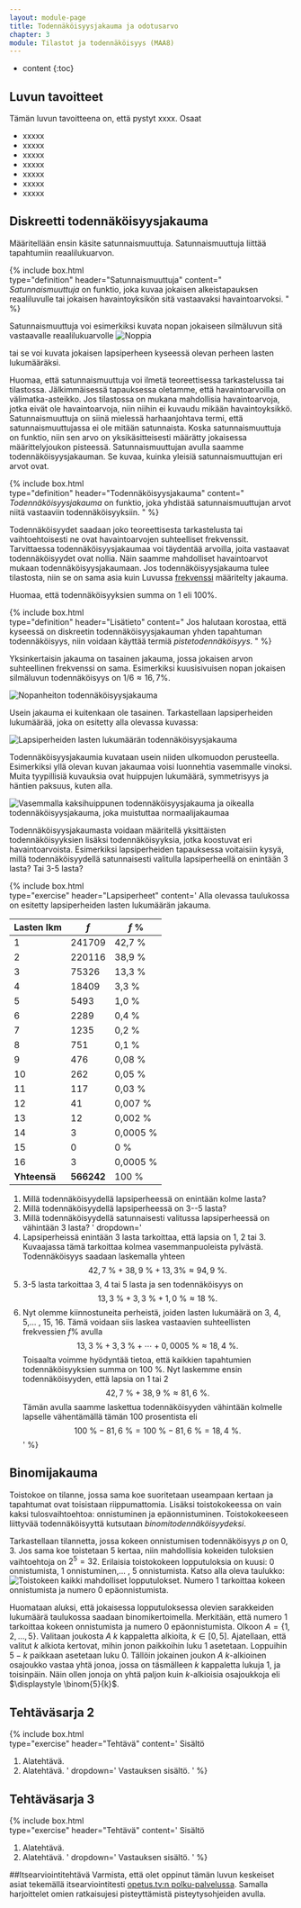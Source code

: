 ```yaml
---
layout: module-page
title: Todennäköisyysjakauma ja odotusarvo
chapter: 3
module: Tilastot ja todennäköisyys (MAA8)
---
```


* content
{:toc}

## Luvun tavoitteet
Tämän luvun tavoitteena on, että pystyt xxxx. Osaat
* xxxxx
* xxxxx
* xxxxx
* xxxxx
* xxxxx
* xxxxx
* xxxxx

## Diskreetti todennäköisyysjakauma
Määritellään ensin käsite satunnaismuuttuja. Satunnaismuuttuja liittää tapahtumiin reaalilukuarvon.
             				
{% include box.html  
type="definition"
header="Satunnaismuuttuja" 
content="
*Satunnaismuuttuja* on funktio, joka kuvaa jokaisen alkeistapauksen reaaliluvulle tai jokaisen havaintoyksikön sitä vastaavaksi havaintoarvoksi.
" %}

Satunnaismuuttuja voi esimerkiksi kuvata nopan jokaiseen silmäluvun sitä vastaavalle reaalilukuarvolle
![Noppia](/images/noppia.png "Noppia")

tai se voi kuvata jokaisen lapsiperheen kyseessä olevan perheen lasten lukumääräksi.

Huomaa, että satunnaismuuttuja voi ilmetä teoreettisessa tarkastelussa tai tilastossa. Jälkimmäisessä tapauksessa oletamme, että havaintoarvoilla on välimatka-asteikko. Jos tilastossa on mukana mahdollisia havaintoarvoja, jotka eivät ole havaintoarvoja, niin niihin ei kuvaudu mikään havaintoyksikkö. Satunnaismuuttuja on  siinä mielessä harhaanjohtava termi, että satunnaismuuttujassa ei ole mitään satunnaista. Koska satunnaismuuttuja on funktio, niin sen arvo on yksikäsitteisesti määrätty jokaisessa määrittelyjoukon pisteessä. Satunnaismuuttujan avulla saamme todennäköisyysjakauman. Se kuvaa, kuinka yleisiä satunnaismuuttujan eri arvot ovat.
                
{% include box.html  
type="definition"
header="Todennäköisyysjakauma" 
content="
*Todennäköisyysjakauma* on funktio, joka yhdistää satunnaismuuttujan arvot niitä vastaaviin todennäköisyyksiin.
" %}

Todennäköisyydet saadaan joko teoreettisesta tarkastelusta tai vaihtoehtoisesti ne ovat  havaintoarvojen suhteelliset frekvenssit. Tarvittaessa todennäköisyysjakaumaa voi täydentää arvoilla, joita vastaavat todennäköisyydet ovat nollia. Näin saamme mahdolliset havaintoarvot mukaan todennäköisyysjakaumaan. Jos todennäköisyysjakauma tulee tilastosta, niin se on sama asia kuin  Luvussa [frekvenssi](/maa8/luku1) määritelty jakauma. 
					
Huomaa, että todennäköisyyksien summa on 1 eli $100 \%$. 

{% include box.html  
type="definition"
header="Lisätieto" 
content="
Jos halutaan korostaa, että kyseessä on diskreetin todennäköisyysjakauman yhden tapahtuman todennäköisyys, niin voidaan käyttää termiä *pistetodennäköisyys*.
" %}
	
Yksinkertaisin jakauma on tasainen jakauma, jossa jokaisen arvon suhteellinen frekvenssi on sama. Esimerkiksi kuusisivuisen nopan jokaisen silmäluvun todennäköisyys on $1/6 \approx 16{,}7 \%$.

![Nopanheiton todennäköisyysjakauma](/images/nopan_jakauma.png "Nopanheiton todennäköisyysjakauma")
					
Usein jakauma ei kuitenkaan ole tasainen. Tarkastellaan lapsiperheiden lukumäärää, joka on esitetty alla olevassa kuvassa:

![Lapsiperheiden lasten lukumäärän todennäköisyysjakauma](/images/lapsiperheet_jakauma.png "Lapsiperheiden lasten lukumäärän todennäköisyysjakauma")
					
Todennäköisyysjakaumia kuvataan usein niiden ulkomuodon perusteella. Esimerkiksi yllä olevan kuvan jakaumaa voisi luonnehtia vasemmalle vinoksi. Muita tyypillisiä kuvauksia ovat huippujen lukumäärä, symmetrisyys ja häntien paksuus, kuten alla.

![Vasemmalla kaksihuippunen todennäköisyysjakauma ja oikealla todennäköisyysjakauma, joka muistuttaa normaalijakaumaa](/images/kaksihuippuinen_jakauma.png "Vasemmalla kaksihuippunen todennäköisyysjakauma ja oikealla todennäköisyysjakauma, joka muistuttaa normaalijakaumaa")

Todennäköisyysjakaumasta voidaan määritellä yksittäisten todennäköisyyksien lisäksi todennäköisyyksia, jotka koostuvat eri havaintoarvoista. Esimerkiksi lapsiperheiden tapauksessa voitaisiin kysyä, millä todennäköisyydellä satunnaisesti valitulla lapsiperheellä on enintään 3 lasta? Tai 3-5 lasta?
       
{% include box.html  
type="exercise"
header="Lapsiperheet" 
content='
Alla olevassa taulukossa on esitetty lapsiperheiden lasten lukumäärän jakauma.

| Lasten lkm| $f$ 	| $f$ %	|	 
| ---		| ---	| ---	|
| 1			| 241709| 42,7 %|
| 2			| 220116| 38,9 %|		
| 3			| 75326	| 13,3 %|
| 4			| 18409	| 3,3 %	|
| 5			| 5493	| 1,0 %	|
| 6			| 2289	| 0,4 %	|
| 7			| 1235	| 0,2 %	|
| 8			| 751	| 0,1 %	|
| 9			| 476	| 0,08 %|
| 10		| 262	| 0,05 %|
| 11		| 117	| 0,03 %|
| 12		| 41	| 0,007 %|
| 13		| 12	| 0,002 %|
| 14		| 3		| 0,0005 %|
| 15		| 0		| 0 %	|
| 16		| 3		| 0,0005 %|
| **Yhteensä**	| **566242**| 100 % |

1. Millä todennäköisyydellä lapsiperheessä on enintään kolme lasta?
1. Millä todennäköisyydellä lapsiperheessä on 3--5 lasta?
1. Millä todennäköisyydellä satunnaisesti valitussa lapsiperheessä on vähintään 3 lasta?
'
dropdown='
1. Lapsiperheissä enintään 3 lasta tarkoittaa, että lapsia on 1, 2 tai 3. Kuvaajassa tämä tarkoittaa kolmea vasemmanpuoleista pylvästä. Todennäköisyys saadaan laskemalla yhteen
$$
42{,}7\ \% + 38{,}9\ \% + 13{,}3 \% \approx 94{,}9\ \%.
$$
1. 3-5 lasta tarkoittaa 3, 4 tai 5 lasta ja sen todennäköisyys on
$$
13{,}3\ \% + 3{,}3\ \% + 1{,}0\ \% \approx 18\ \%.
$$ 
1. Nyt olemme kiinnostuneita perheistä, joiden lasten lukumäärä on 3, 4, 5,... , 15, 16. Tämä voidaan siis laskea vastaavien suhteellisten frekvessien $f \%$ avulla
$$
  13{,}3\ \% + 3{,}3\ \% + \cdots + 0{,}0005\ \%\approx 18{,}4\ \%.
$$
Toisaalta voimme hyödyntää tietoa, että kaikkien tapahtumien todennäköisyyksien summa on 100 %. Nyt laskemme ensin todennäköisyyden, että lapsia on 1 tai 2
$$
  42{,}7\ \% + 38{,}9\ \% \approx 81{,}6\ \%.
$$
Tämän avulla saamme laskettua todennäköisyyden vähintään kolmelle lapselle vähentämällä tämän 100 prosentista eli
$$
  100\ \%-81{,}6\ \% = 100\ \% - 81{,}6\ \% = 18{,}4\ \%.
$$
' %}		

## Binomijakauma
Toistokoe on tilanne, jossa sama koe suoritetaan useampaan kertaan ja tapahtumat ovat toisistaan riippumattomia. Lisäksi toistokokeessa on vain kaksi tulosvaihtoehtoa: onnistuminen ja epäonnistuminen. Toistokokeeseen liittyvää todennäköisyyttä kutsutaan *binomitodennäköisyydeksi*.	

Tarkastellaan tilannetta, jossa kokeen onnistumisen todennäköisyys $p$ on $0{,}3$. Jos sama koe toistetaan 5 kertaa, niin mahdollisia kokeiden tuloksien vaihtoehtoja on $2^5=32$.  Erilaisia toistokokeen lopputuloksia on kuusi: 0 onnistumista, 1 onnistuminen,... , 5 onnistumista. Katso alla oleva taulukko:
![Toistokeen kaikki mahdolliset lopputulokset. Numero 1 tarkoittaa kokeen onnistumista ja numero 0 epäonnistumista.](/images/noppa_toistokoe.png "Toistokeen kaikki mahdolliset lopputulokset. Numero 1 tarkoittaa kokeen onnistumista ja numero 0 epäonnistumista.")

Huomataan aluksi, että jokaisessa lopputuloksessa olevien sarakkeiden lukumäärä taulukossa saadaan binomikertoimella. Merkitään, että numero 1 tarkoittaa kokeen onnistumista ja numero 0 epäonnistumista. Olkoon $A=\{1, 2, \ldots, 5\}$. Valitaan joukosta $A$ $k$ kappaletta alkioita, $k\in[0,5]$. Ajatellaan, että valitut $k$ alkiota kertovat, mihin jonon paikkoihin luku $1$ asetetaan. Loppuihin $5-k$ paikkaan asetetaan luku 0. Tällöin jokainen joukon $A$ $k$-alkioinen osajoukko vastaa yhtä jonoa, jossa on täsmälleen $k$ kappaletta lukuja $1$, ja toisinpäin. Näin ollen jonoja on yhtä paljon kuin $k$-alkioisia osajoukkoja eli $\displaystyle \binom{5}{k}$.
						
					
## Tehtäväsarja 2

{% include box.html  
type="exercise"
header="Tehtävä" 
content='
Sisältö
1. Alatehtävä.
1. Alatehtävä.
'
dropdown='
Vastauksen sisältö.
' %}

## Tehtäväsarja 3

{% include box.html  
type="exercise"
header="Tehtävä" 
content='
Sisältö
1. Alatehtävä.
1. Alatehtävä.
'
dropdown='
Vastauksen sisältö.
' %}

##Itsearviointitehtävä
Varmista, että olet oppinut tämän luvun keskeiset asiat tekemällä itsearviointitesti [opetus.tv:n polku-palvelussa](https://polku.opetus.tv/). Samalla harjoittelet omien ratkaisujesi pisteyttämistä pisteytysohjeiden avulla.